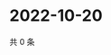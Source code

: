 # 2022-10-20

共 0 条

<!-- BEGIN WEIBO -->
<!-- 最后更新时间 Thu Oct 20 2022 01:42:14 GMT+0800 (China Standard Time) -->

<!-- END WEIBO -->
